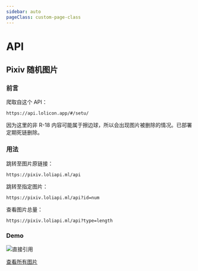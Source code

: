 ```yaml
---
sidebar: auto
pageClass: custom-page-class
---
```


# API

## Pixiv 随机图片

### 前言

爬取自这个 API：

```
https://api.lolicon.app/#/setu/
```

因为这里的非 R-18 内容可能属于擦边球，所以会出现图片被删除的情况。已部署定期死链删除。

### 用法

跳转至图片原链接：

```
https://pixiv.loliapi.ml/api
```

跳转至指定图片：

```
https://pixiv.loliapi.ml/api?id=num
```

查看图片总量：

```
https://pixiv.loliapi.ml/api?type=length
```

### Demo

![直接引用](https://pixiv.loliapi.ml/api)

[查看所有图片](https://pixiv.loliapi.ml/show.html)
